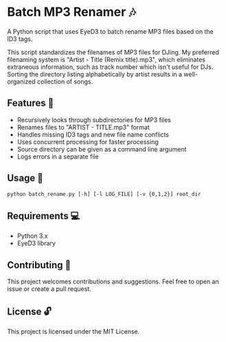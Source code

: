 # Batch MP3 Renamer 🎶
A Python script that uses EyeD3 to batch rename MP3 files based on the ID3 tags.

This script standardizes the filenames of MP3 files for DJing. My preferred filenaming system is "Artist - Title (Remix title).mp3", which eliminates extraneous information, such as track number which isn't useful for DJs. Sorting the directory listing alphabetically by artist results in a well-organized collection of songs.

## Features 🎉
- Recursively looks through subdirectories for MP3 files
- Renames files to "ARTIST - TITLE.mp3" format
- Handles missing ID3 tags and new file name conflicts
- Uses concurrent processing for faster processing
- Source directory can be given as a command line argument
- Logs errors in a separate file

## Usage 📖
```python batch_rename.py [-h] [-l LOG_FILE] [-v {0,1,2}] root_dir```


## Requirements 💻
- Python 3.x
- EyeD3 library

## Contributing 🤝
This project welcomes contributions and suggestions. Feel free to open an issue or create a pull request.

## License 🔓
This project is licensed under the MIT License.
